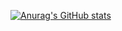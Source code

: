 [![Anurag's GitHub stats](https://github-readme-stats.vercel.app/api?username=renn08&hide=contribs,prs&count_private=true&show_icons=true)](https://github.com/anuraghazra/github-readme-stats)

